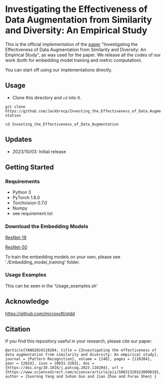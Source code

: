 # Investigating the Effectiveness of Data Augmentation from Similarity and Diversity: An Empirical Study
This is the official implementation of the [paper](https://www.sciencedirect.com/science/article/pii/S0031320323009019) "Investigating the Effectiveness of Data Augmentation from Similarity and Diversity: An Empirical Study", as was used for the paper.
We release all the codes of our work (both for embedding model training and metric computation).

You can start off using our implementations directly.
## Usage
- Clone this directory and `cd`  into it.
 
`git clone https://github.com/Jackbrocp/Investing_the_Effectiveness_of_Data_Augmentation` 

`cd Investing_the_Effectiveness_of_Data_Augmentation`

## Updates
- 2023/10/03: Initial release

## Getting Started
### Requirements
- Python 3
- PyTorch 1.6.0
- Torchvision 0.7.0
- Numpy
- see requirement.txt
<!-- Install a fitting Pytorch version for your setup with GPU support, as our implementation  -->

### Download the Embedding Models
[ResNet-18](https://drive.google.com/file/d/1fTHi6TiRhaxD3iDgPYcOe7Smt1ZzTaAf/view?usp=sharing)

[ResNet-50](https://drive.google.com/file/d/1h_87fZF2prm4DHXUkl_6WeGpD7JF0dt4/view?usp=sharing)

To train the embedding models on your own, please see './Embedding_model_training' folder.
 
### Usage Examples 
This can be seen in the 'Usage_examples.sh'
## Acknowledge 
https://github.com/microsoft/otdd

## Citation
 If you find this repository useful in your research, please cite our paper:
 
`
 @article{YANG2024110204,
title = {Investigating the effectiveness of data augmentation from similarity and diversity: An empirical study},
journal = {Pattern Recognition},
volume = {148},
pages = {110204},
year = {2024},
issn = {0031-3203},
doi = {https://doi.org/10.1016/j.patcog.2023.110204},
url = {https://www.sciencedirect.com/science/article/pii/S0031320323009019},
author = {Suorong Yang and Suhan Guo and Jian Zhao and Furao Shen}
}
`
